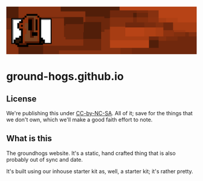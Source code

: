 ![Ground Hogs at work](/assets/img/earthy-thing.png)

# ground-hogs.github.io

## License

We're publishing this under [CC-by-NC-SA][1]. All of it; save for the things that we don't own, which we'll make a good faith effort to note. 

## What is this
The groundhogs website. It's a static, hand crafted thing that is also probably out of sync and date. 

It's built using our inhouse starter kit as, well, a starter kit; it's rather pretty.


[1]: https://creativecommons.org/licenses/by-nc-sa/4.0/legalcode
